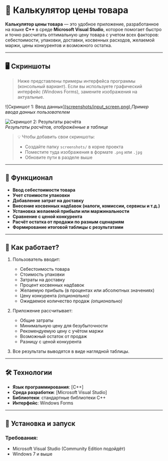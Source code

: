 # 🧮 Калькулятор цены товара

**Калькулятор цены товара** — это удобное приложение, разработанное на языке **C++** в среде **Microsoft Visual Studio**, которое помогает быстро и точно рассчитать оптимальную цену товара с учетом всех факторов: себестоимости, упаковки, доставки, косвенных расходов, желаемой маржи, цены конкурентов и возможного остатка.

---

## 🖥️ Скриншоты

> Ниже представлены примеры интерфейса программы (консольный вариант). Если вы используете графический интерфейс (Windows Forms), замените изображения на актуальные.

![Скриншот 1: Ввод данных][(screenshots/input_screen.png) ](https://github.com/Digital-Department-Vavilov-University/PricingCalculator/tree/main/screenshots) 
*Пример ввода данных пользователем*

![Скриншот 2: Результаты расчёта](screenshots/result_table.png)  
*Результаты расчётов, отображённые в таблице*

> 💡 Чтобы добавить свои скриншоты:
> - Создайте папку `screenshots/` в корне проекта
> - Поместите туда изображения в формате `.png` или `.jpg`
> - Обновите пути в разделе выше

---

## 🔧 Функционал

- **Ввод себестоимости товара**
- **Учет стоимости упаковки**
- **Добавление затрат на доставку**
- **Внесение косвенных надбавок (налоги, комиссии, сервисы и т.д.)**
- **Установка желаемой прибыли или маржинальности**
- **Сравнение с ценой конкурента**
- **Расчёт остатка от продажи по разным сценариям**
- **Формирование итоговой таблицы с результатами**

---

## 📐 Как работает?

1. Пользователь вводит:
   - Себестоимость товара
   - Стоимость упаковки
   - Затраты на доставку
   - Процент косвенных надбавок
   - Желаемую прибыль (в процентах или абсолютных значениях)
   - Цену конкурента *(опционально)*
   - Ожидаемое количество продаж *(опционально)*

2. Приложение рассчитывает:
   - Общие затраты
   - Минимальную цену для безубыточности
   - Рекомендуемую цену с учётом маржи
   - Возможный остаток от продаж
   - Разницу с ценой конкурента

3. Все результаты выводятся в виде наглядной таблицы.

---

## 🛠️ Технологии

- **Язык программирования**: [C++]
- **Среда разработки**: [Microsoft Visual Studio]
- **Библиотеки**: стандартные библиотеки C++
- **Интерфейс**: Windows Forms

---

## 🚀 Установка и запуск

### Требования:
- Microsoft Visual Studio (Community Edition подойдёт)
- Windows 7 и выше
